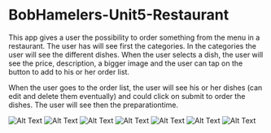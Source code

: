 # BobHamelers-Unit5-Restaurant

This app gives a user the possibility to order something from the menu in a restaurant. The user has will see first the categories.
In the categories the user will see the different dishes. When the user selects a dish, the user will see the price, description, a bigger
image and the user can tap on the button to add to his or her order list. 

When the user goes to the order list, the user will see his or her dishes (can edit and delete them eventually) and could click on submit to
order the dishes. The user will see then the preparationtime. 

![Alt Text](https://raw.githubusercontent.com/bobhamelers/BobHamelers-Unit5-Restaurant/master/doc/BobHamelers-Unit5-Restaurant-Screenshot-MenuCategories.png)
![Alt Text](https://raw.githubusercontent.com/bobhamelers/BobHamelers-Unit5-Restaurant/master/doc/BobHamelers-Unit5-Restaurant-Screenshot-Dishes.png)
![Alt Text](https://raw.githubusercontent.com/bobhamelers/BobHamelers-Unit5-Restaurant/master/doc/BobHamelers-Unit5-Restaurant-Screenshot-Dish.png)
![Alt Text](https://raw.githubusercontent.com/bobhamelers/BobHamelers-Unit5-Restaurant/master/doc/BobHamelers-Unit5-Restaurant-Screenshot-YourOrder.png)
![Alt Text](https://raw.githubusercontent.com/bobhamelers/BobHamelers-Unit5-Restaurant/master/doc/BobHamelers-Unit5-Restaurant-Screenshot-EditDelete.png)
![Alt Text](https://raw.githubusercontent.com/bobhamelers/BobHamelers-Unit5-Restaurant/master/doc/BobHamelers-Unit5-Restaurant-Screenshot-CheckOrder.png)
![Alt Text](https://raw.githubusercontent.com/bobhamelers/BobHamelers-Unit5-Restaurant/master/doc/BobHamelers-Unit5-Restaurant-Screenshot-ConfirmationPreparationTime.png)
